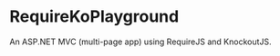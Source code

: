 RequireKoPlayground
===================

An ASP.NET MVC (multi-page app) using RequireJS and KnockoutJS.
